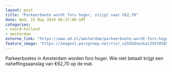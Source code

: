 ```yaml
---
layout: post
title: "Parkeerboete wordt fors hoger, stijgt naar €62,70"
date: Wed, 15 May 2019 08:27:00 GMT
categories: 
- noord-holland 
- amsterdam 
externe_link: "https://www.ad.nl/amsterdam/parkeerboete-wordt-fors-hoger-stijgt-naar-62-70~aa89f9dc/"
feature_image: "https://images1.persgroep.net/rcs/_u1h5Ddnexkal3XVlM3QSoMpzfA/diocontent/148417720/_fitwidth/400/?appId=21791a8992982cd8da851550a453bd7f&quality=0.7"
---
```


Parkeerboetes in Amsterdam worden fors hoger. Wie niet betaalt krijgt een naheffingsaanslag van €62,70 op de mat.
